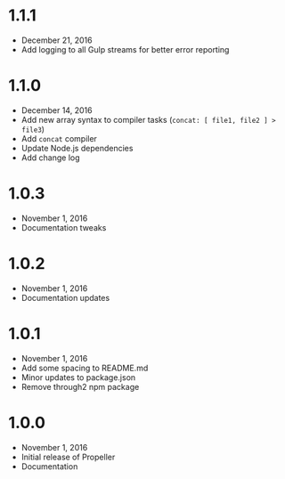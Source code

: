 # 1.1.1
 - December 21, 2016
 - Add logging to all Gulp streams for better error reporting

# 1.1.0
 - December 14, 2016
 - Add new array syntax to compiler tasks (`concat: [ file1, file2 ] > file3`)
 - Add `concat` compiler
 - Update Node.js dependencies
 - Add change log

# 1.0.3
 - November 1, 2016
 - Documentation tweaks

# 1.0.2
 - November 1, 2016
 - Documentation updates

# 1.0.1
 - November 1, 2016
 - Add some spacing to README.md
 - Minor updates to package.json
 - Remove through2 npm package

# 1.0.0
 - November 1, 2016
 - Initial release of Propeller
 - Documentation
